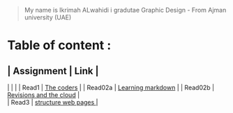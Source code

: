 >My name is Ikrimah ALwahidi 
 >i gradutae Graphic Design - From Ajman university (UAE)

 # Table of content :



   |   Assignment  |         Link                          |
   ---------------------------------------------------------
   |               |                                       |
   |  Read1        | [The coders](read1.md)                |
   |  Read02a      | [Learning markdown](read021.md)       |
   |  Read02b      | [Revisions and the cloud](read02b.md) |         
   |  Read3        | [structure web pages ](read3.md)      |     

